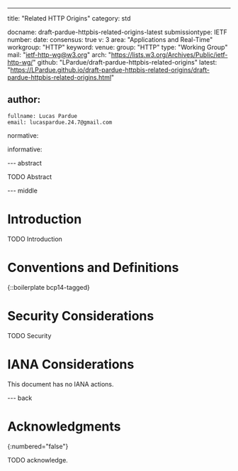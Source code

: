 ---
title: "Related HTTP Origins"
category: std

docname: draft-pardue-httpbis-related-origins-latest
submissiontype: IETF
number:
date:
consensus: true
v: 3
area: "Applications and Real-Time"
workgroup: "HTTP"
keyword:
venue:
  group: "HTTP"
  type: "Working Group"
  mail: "ietf-http-wg@w3.org"
  arch: "https://lists.w3.org/Archives/Public/ietf-http-wg/"
  github: "LPardue/draft-pardue-httpbis-related-origins"
  latest: "https://LPardue.github.io/draft-pardue-httpbis-related-origins/draft-pardue-httpbis-related-origins.html"

author:
 -
    fullname: Lucas Pardue
    email: lucaspardue.24.7@gmail.com

normative:

informative:


--- abstract

TODO Abstract


--- middle

# Introduction

TODO Introduction


# Conventions and Definitions

{::boilerplate bcp14-tagged}


# Security Considerations

TODO Security


# IANA Considerations

This document has no IANA actions.


--- back

# Acknowledgments
{:numbered="false"}

TODO acknowledge.
